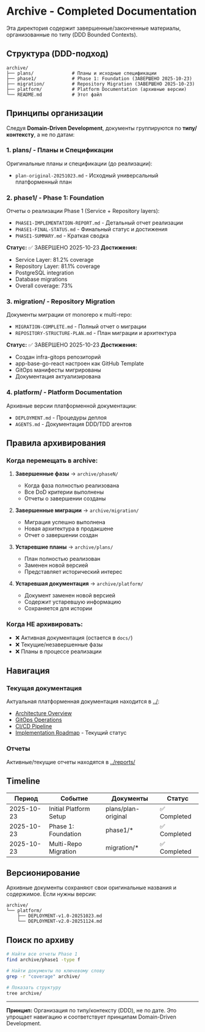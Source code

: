 # Archive - Completed Documentation

Эта директория содержит завершенные/законченные материалы, организованные по типу (DDD Bounded Contexts).

## Структура (DDD-подход)

```
archive/
├── plans/              # Планы и исходные спецификации
├── phase1/             # Phase 1: Foundation (ЗАВЕРШЕНО 2025-10-23)
├── migration/          # Repository Migration (ЗАВЕРШЕНО 2025-10-23)
├── platform/           # Platform Documentation (архивные версии)
└── README.md           # Этот файл
```

## Принципы организации

Следуя **Domain-Driven Development**, документы группируются по **типу/контексту**, а не по датам:

### 1. plans/ - Планы и Спецификации
Оригинальные планы и спецификации (до реализации):
- `plan-original-20251023.md` - Исходный универсальный платформенный план

### 2. phase1/ - Phase 1: Foundation
Отчеты о реализации Phase 1 (Service + Repository layers):
- `PHASE1-IMPLEMENTATION-REPORT.md` - Детальный отчет реализации
- `PHASE1-FINAL-STATUS.md` - Финальный статус и достижения
- `PHASE1-SUMMARY.md` - Краткая сводка

**Статус:** ✅ ЗАВЕРШЕНО 2025-10-23
**Достижения:**
- Service Layer: 81.2% coverage
- Repository Layer: 81.1% coverage
- PostgreSQL integration
- Database migrations
- Overall coverage: 73%

### 3. migration/ - Repository Migration
Документы миграции от monorepo к multi-repo:
- `MIGRATION-COMPLETE.md` - Полный отчет о миграции
- `REPOSITORY-STRUCTURE-PLAN.md` - План миграции и архитектура

**Статус:** ✅ ЗАВЕРШЕНО 2025-10-23
**Достижения:**
- Создан infra-gitops репозиторий
- app-base-go-react настроен как GitHub Template
- GitOps манифесты мигрированы
- Документация актуализирована

### 4. platform/ - Platform Documentation
Архивные версии платформенной документации:
- `DEPLOYMENT.md` - Процедуры деплоя
- `AGENTS.md` - Документация DDD/TDD агентов

## Правила архивирования

### Когда перемещать в archive:

1. **Завершенные фазы** → `archive/phaseN/`
   - Когда фаза полностью реализована
   - Все DoD критерии выполнены
   - Отчеты о завершении созданы

2. **Завершенные миграции** → `archive/migration/`
   - Миграция успешно выполнена
   - Новая архитектура в продакшене
   - Отчет о завершении создан

3. **Устаревшие планы** → `archive/plans/`
   - План полностью реализован
   - Заменен новой версией
   - Представляет исторический интерес

4. **Устаревшая документация** → `archive/platform/`
   - Документ заменен новой версией
   - Содержит устаревшую информацию
   - Сохраняется для истории

### Когда НЕ архивировать:

- ❌ Активная документация (остается в `docs/`)
- ❌ Текущие/незавершенные фазы
- ❌ Планы в процессе реализации

## Навигация

### Текущая документация
Актуальная платформенная документация находится в [../](../):
- [Architecture Overview](../architecture-overview.md)
- [GitOps Operations](../gitops-operations.md)
- [CI/CD Pipeline](../ci-cd-pipeline.md)
- [Implementation Roadmap](../implementation-roadmap.md) - Текущий статус

### Отчеты
Активные/текущие отчеты находятся в [../reports/](../reports/)

## Timeline

| Период | Событие | Документы | Статус |
|--------|---------|-----------|--------|
| 2025-10-23 | Initial Platform Setup | plans/plan-original | ✅ Completed |
| 2025-10-23 | Phase 1: Foundation | phase1/* | ✅ Completed |
| 2025-10-23 | Multi-Repo Migration | migration/* | ✅ Completed |

## Версионирование

Архивные документы сохраняют свои оригинальные названия и содержимое.
Если нужны версии:
```
archive/
└── platform/
    ├── DEPLOYMENT-v1.0-20251023.md
    └── DEPLOYMENT-v2.0-20251124.md
```

## Поиск по архиву

```bash
# Найти все отчеты Phase 1
find archive/phase1 -type f

# Найти документы по ключевому слову
grep -r "coverage" archive/

# Показать структуру
tree archive/
```

---

**Принцип:** Организация по типу/контексту (DDD), не по дате. Это упрощает навигацию и соответствует принципам Domain-Driven Development.
